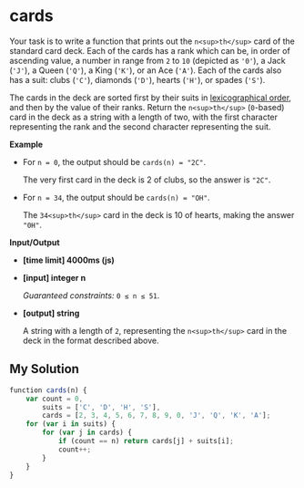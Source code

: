 # cards
﻿Your task is to write a function that prints out the `n<sup>th</sup>` card of the standard card deck. Each of the cards has a rank which can be, in order of ascending value, a number in range from `2` to `10` (depicted as `'0'`), a Jack (`'J'`), a Queen (`'Q'`), a King (`'K'`), or an Ace (`'A'`). Each of the cards also has a suit: clubs (`'C'`), diamonds (`'D'`), hearts (`'H'`), or spades (`'S'`).

The cards in the deck are sorted first by their suits in [lexicographical order](keyword://lexicographical-order-for-strings), and then by the value of their ranks. Return the `n<sup>th</sup>` (`0`-based) card in the deck as a string with a length of two, with the first character representing the rank and the second character representing the suit.

**Example**

*   For `n = 0`, the output should be
    `cards(n) = "2C"`.

    The very first card in the deck is 2 of clubs, so the answer is `"2C"`.

*   For `n = 34`, the output should be
    `cards(n) = "OH"`.

    The `34<sup>th</sup>` card in the deck is 10 of hearts, making the answer `"0H"`.

**Input/Output**

*   **[time limit] 4000ms (js)**

*   **[input] integer n**

    _Guaranteed constraints:_
    `0 ≤ n ≤ 51`.

*   **[output] string**

    A string with a length of `2`, representing the `n<sup>th</sup>` card in the deck in the format described above.


## My Solution
```javascript
﻿function cards(n) {
    var count = 0,
        suits = ['C', 'D', 'H', 'S'],
        cards = [2, 3, 4, 5, 6, 7, 8, 9, 0, 'J', 'Q', 'K', 'A'];
    for (var i in suits) {
        for (var j in cards) {
            if (count == n) return cards[j] + suits[i];
            count++;
        }
    }
}
​
```
